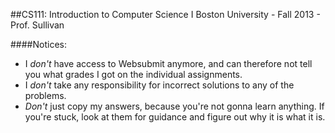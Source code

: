 ##CS111: Introduction to Computer Science I
Boston University - Fall 2013 - Prof. Sullivan

####Notices:
* I _don't_ have access to Websubmit anymore, and can therefore not tell you what grades I got on the individual assignments.
* I _don't_ take any responsibility for incorrect solutions to any of the problems.
* _Don't_ just copy my answers, because you're not gonna learn anything. If you're stuck, look at them for guidance and figure out why it is what it is.